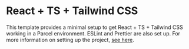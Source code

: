 # React + TS + Tailwind CSS

This template provides a minimal setup to get React + TS + Tailwind CSS
working in a Parcel environment. ESLint and Prettier are also set up.
For more information on setting up the project, [see here](https://parceljs.org/docs/).
